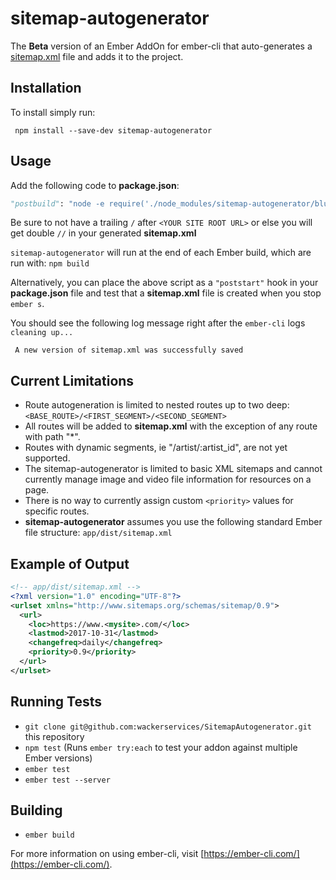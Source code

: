 # sitemap-autogenerator

The **Beta** version of an Ember AddOn for ember-cli that auto-generates a [sitemap.xml](https://support.google.com/webmasters/answer/183668?hl=en&ref_topic=4581190) file and adds it to the project.

## Installation

To install simply run:

```
 npm install --save-dev sitemap-autogenerator
```

## Usage

  Add the following code to **package.json**: 
```python
"postbuild": "node -e require('./node_modules/sitemap-autogenerator/blueprints/sitemap-autogenerator/index').triggerSitemapBuilder('<YOUR SITE ROOT URL>')",
```

  Be sure to not have a trailing `/` after `<YOUR SITE ROOT URL>` or else you will get double `//` in your generated **sitemap.xml**
  
  `sitemap-autogenerator` will run at the end of each Ember build, which are run with: `npm build`
  
  Alternatively, you can place the above script as a `"poststart"` hook in your **package.json** file and test that a **sitemap.xml** file is created when you stop `ember s`. 
  
  You should see the following log message right after the `ember-cli` logs `cleaning up...`
  
 ```
  A new version of sitemap.xml was successfully saved
 ```

## Current Limitations

* Route autogeneration is limited to nested routes up to two deep: `<BASE_ROUTE>/<FIRST_SEGMENT>/<SECOND_SEGMENT>`
* All routes will be added to **sitemap.xml** with the exception of any route with path "*".
* Routes with dynamic segments, ie "/artist/:artist_id", are not yet supported.
* The sitemap-autogenerator is limited to basic XML sitemaps and cannot currently manage image and video file information for resources on a page.
* There is no way to currently assign custom ```<priority>``` values for specific routes.
* **sitemap-autogenerator** assumes you use the following standard Ember file structure: `app/dist/sitemap.xml` 

## Example of Output

```xml
<!-- app/dist/sitemap.xml -->
<?xml version="1.0" encoding="UTF-8"?>
<urlset xmlns="http://www.sitemaps.org/schemas/sitemap/0.9">
  <url>
    <loc>https://www.<mysite>.com/</loc>
    <lastmod>2017-10-31</lastmod>
    <changefreq>daily</changefreq>
    <priority>0.9</priority>
  </url>
</urlset>
```

## Running Tests

* `git clone git@github.com:wackerservices/SitemapAutogenerator.git` this repository
* `npm test` (Runs `ember try:each` to test your addon against multiple Ember versions)
* `ember test`
* `ember test --server`

## Building

* `ember build`

For more information on using ember-cli, visit [https://ember-cli.com/](https://ember-cli.com/).